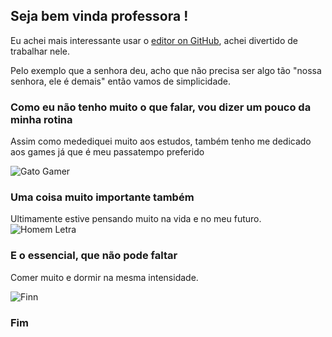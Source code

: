 ## Seja bem vinda professora !

Eu achei mais interessante usar o [editor on GitHub](https://github.com/lm344941/lpow_dever/edit/master/README.md), achei divertido de trabalhar nele.

Pelo exemplo que a senhora deu, acho que não precisa ser algo tão "nossa senhora, ele é demais" então vamos de simplicidade. 

### Como eu não tenho muito o que falar, vou dizer um pouco da minha rotina

Assim como medediquei muito aos estudos, também tenho me dedicado aos games já que é meu passatempo preferido

![Gato Gamer](https://github.com/lm344941/lpow_dever/blob/master/_gato_gamer%20-%20GIFs%20ENGRA%C3%87ADOS%20-%20OpenBrasil.org.gif)

### Uma coisa muito importante também
Ultimamente estive pensando muito na vida e no meu futuro.
![Homem Letra](https://github.com/lm344941/lpow_dever/blob/master/GifsAnimados119.gif)

### E o essencial, que não pode faltar

Comer muito e dormir na mesma intensidade.


![Finn](https://github.com/lm344941/lpow_dever/blob/master/d809a6_8775752c1fe74da984ea861e5164d300.webp)


### Fim
